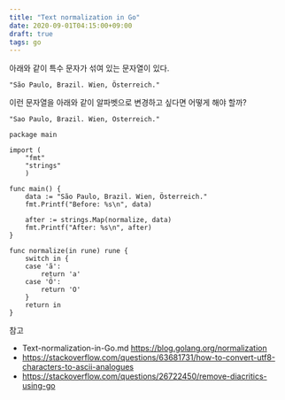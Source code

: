 ```yaml
---
title: "Text normalization in Go"
date: 2020-09-01T04:15:00+09:00
draft: true
tags: go
---
```


아래와 같이 특수 문자가 섞여 있는 문자열이 있다.

```"São Paulo, Brazil. Wien, Österreich."```

이런 문자열을 아래와 같이 알파벳으로 변경하고 싶다면 어떻게 해야 할까?

```"Sao Paulo, Brazil. Wien, Osterreich."``` 

```
package main

import (
    "fmt"
    "strings"
    )

func main() {
    data := "São Paulo, Brazil. Wien, Österreich."
    fmt.Printf("Before: %s\n", data)
    
    after := strings.Map(normalize, data)
    fmt.Printf("After: %s\n", after)
}

func normalize(in rune) rune {
    switch in {
    case 'ã':
        return 'a'
    case 'Ö':
        return 'O'
    }
    return in
}
```

참고

- Text-normalization-in-Go.md https://blog.golang.org/normalization
- https://stackoverflow.com/questions/63681731/how-to-convert-utf8-characters-to-ascii-analogues
- https://stackoverflow.com/questions/26722450/remove-diacritics-using-go

